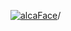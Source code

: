 [![alcaFace](https://camo.githubusercontent.com/2ee094c4af74cb0ec2e19388fccfb809837623e3/68747470733a2f2f7374617469632d63646e2e6a74766e772e6e65742f656d6f7469636f6e732f76312f3332383632362f312e30)](https://twitch.tv/Alca)/

<!--
# My "Popular" CodePens

<table>
	<tr>
		<th></th>
		<th>Title</th>
		<th>Last updated</th>
	</tr>
	<tr>
		<td><a href="https://codepen.io/Alca/pen/wvEROBO" rel="nofollow"><img src="https://codepen.io/alca/pen/wvEROBO/image/default.png" width="100" height="56.25"></a></td>
		<td><a href="https://codepen.io/Alca/pen/wvEROBO" rel="nofollow">OBS Source Finder</a></td>
		<td>Mar 26, 2023</td>
	</tr>
	<tr>
		<td><a href="https://codepen.io/Alca/pen/gOdZrvz" rel="nofollow"><img src="https://codepen.io/alca/pen/gOdZrvz/image/default.png" width="100" height="56.25"></a></td>
		<td><a href="https://codepen.io/Alca/pen/gOdZrvz" rel="nofollow">Salon Style Hang Layout</a></td>
		<td>Mar 24, 2023</td>
	</tr>
	<tr>
		<td><a href="https://codepen.io/Alca/pen/YzOONrX" rel="nofollow"><img src="https://codepen.io/alca/pen/YzOONrX/image/default.png" width="100" height="56.25"></a></td>
		<td><a href="https://codepen.io/Alca/pen/YzOONrX" rel="nofollow">A Pen by Jacob Foster</a></td>
		<td>Mar 20, 2023</td>
	</tr>
	<tr>
		<td><a href="https://codepen.io/Alca/pen/ZEMMQgW" rel="nofollow"><img src="https://codepen.io/alca/pen/ZEMMQgW/image/default.png" width="100" height="56.25"></a></td>
		<td><a href="https://codepen.io/Alca/pen/ZEMMQgW" rel="nofollow">A Pen by Jacob Foster</a></td>
		<td>Mar 20, 2023</td>
	</tr>
	<tr>
		<td><a href="https://codepen.io/Alca/pen/BaOPLOb" rel="nofollow"><img src="https://codepen.io/alca/pen/BaOPLOb/image/default.png" width="100" height="56.25"></a></td>
		<td><a href="https://codepen.io/Alca/pen/BaOPLOb" rel="nofollow">A Pen by Jacob Foster</a></td>
		<td>Mar 18, 2023</td>
	</tr>
	<tr>
		<td><a href="https://codepen.io/Alca/pen/abaKOeg" rel="nofollow"><img src="https://codepen.io/alca/pen/abaKOeg/image/default.png" width="100" height="56.25"></a></td>
		<td><a href="https://codepen.io/Alca/pen/abaKOeg" rel="nofollow">A Pen by Jacob Foster</a></td>
		<td>Mar 21, 2023</td>
	</tr>
	<tr>
		<td><a href="https://codepen.io/Alca/pen/wvEymYV" rel="nofollow"><img src="https://codepen.io/alca/pen/wvEymYV/image/default.png" width="100" height="56.25"></a></td>
		<td><a href="https://codepen.io/Alca/pen/wvEymYV" rel="nofollow">A Pen by Jacob Foster</a></td>
		<td>Mar 21, 2023</td>
	</tr>
	<tr>
		<td><a href="https://codepen.io/Alca/pen/JjapOdE" rel="nofollow"><img src="https://codepen.io/alca/pen/JjapOdE/image/default.png" width="100" height="56.25"></a></td>
		<td><a href="https://codepen.io/Alca/pen/JjapOdE" rel="nofollow">A Pen by Jacob Foster</a></td>
		<td>Mar 21, 2023</td>
	</tr>
	<tr>
		<td><a href="https://codepen.io/Alca/pen/VwGMvPO" rel="nofollow"><img src="https://codepen.io/alca/pen/VwGMvPO/image/default.png" width="100" height="56.25"></a></td>
		<td><a href="https://codepen.io/Alca/pen/VwGMvPO" rel="nofollow">FPS Checker</a></td>
		<td>Mar 8, 2023</td>
	</tr>
	<tr>
		<td><a href="https://codepen.io/Alca/pen/ZEMJRNJ" rel="nofollow"><img src="https://codepen.io/alca/pen/ZEMJRNJ/image/default.png" width="100" height="56.25"></a></td>
		<td><a href="https://codepen.io/Alca/pen/ZEMJRNJ" rel="nofollow">A Pen by Jacob Foster</a></td>
		<td>Mar 7, 2023</td>
	</tr>
</table>

---

###### Last updated: Sun, 26 Mar 2023 05:01:18 GMT
-->
